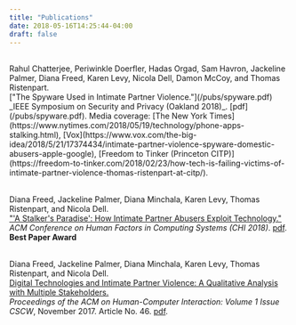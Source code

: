 ```yaml
---
title: "Publications"
date: 2018-05-16T14:25:44-04:00
draft: false
---
```

<br>
Rahul Chatterjee, Periwinkle Doerfler, Hadas Orgad, Sam Havron, Jackeline
Palmer, Diana Freed, Karen Levy, Nicola Dell, Damon McCoy, and Thomas
Ristenpart.<br>
["The Spyware Used in Intimate Partner Violence."](/pubs/spyware.pdf)<br>
_IEEE Symposium on Security and Privacy (Oakland 2018)_. [pdf](/pubs/spyware.pdf). Media coverage: [The New York Times](https://www.nytimes.com/2018/05/19/technology/phone-apps-stalking.html), [Vox](https://www.vox.com/the-big-idea/2018/5/21/17374434/intimate-partner-violence-spyware-domestic-abusers-apple-google), [Freedom to Tinker (Princeton CITP)](https://freedom-to-tinker.com/2018/02/23/how-tech-is-failing-victims-of-intimate-partner-violence-thomas-ristenpart-at-citp/).
<br><br>

Diana Freed, Jackeline Palmer, Diana Minchala, Karen Levy, Thomas Ristenpart,
  and Nicola Dell.<br>
["'A Stalker's Paradise': How Intimate Partner Abusers Exploit
Technology."](/pubs/stalkers-paradise-intimate.pdf)<br>
_ACM Conference on Human Factors in Computing Systems (CHI 2018)_.
 [pdf](/pubs/stalkers-paradise-intimate.pdf). <br>
**Best Paper Award**
<br><br>

Diana Freed, Jackeline Palmer, Diana Minchala, Karen Levy, Thomas Ristenpart,
and Nicola Dell. <br>
[Digital Technologies and Intimate Partner Violence: A Qualitative Analysis with
Multiple Stakeholders.](/pubs/a046-freed.pdf)<br>
_Proceedings of the ACM on Human-Computer Interaction: Volume 1 Issue CSCW_,
November 2017. Article No. 46. [pdf](/pubs/a046-freed.pdf).
